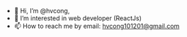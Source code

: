 - 👋 Hi, I’m @hvcong, 
- 👀 I’m interested in web developer (ReactJs)
- 📫 How to reach me by email: hvcong101201@gmail.com



<!---
hvcong/hvcong is a ✨ special ✨ repository because its `README.md` (this file) appears on your GitHub profile.
You can click the Preview link to take a look at your changes.
--->
